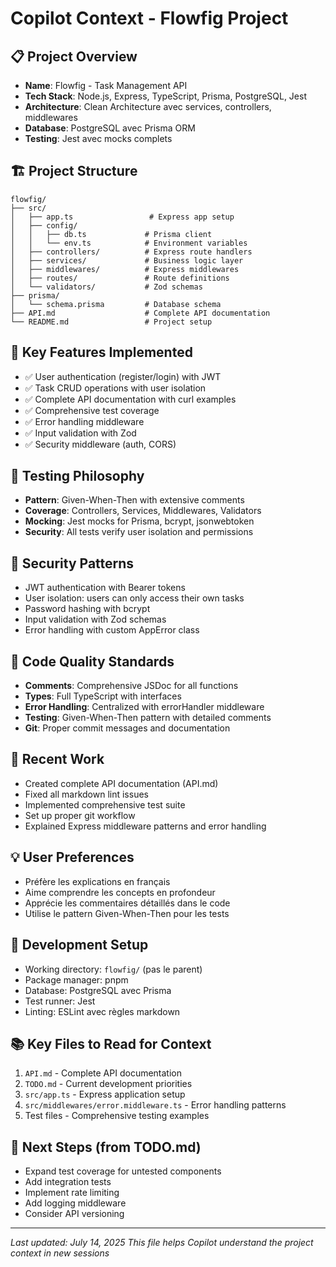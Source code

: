# Copilot Context - Flowfig Project

## 📋 Project Overview

- **Name**: Flowfig - Task Management API
- **Tech Stack**: Node.js, Express, TypeScript, Prisma, PostgreSQL, Jest
- **Architecture**: Clean Architecture avec services, controllers, middlewares
- **Database**: PostgreSQL avec Prisma ORM
- **Testing**: Jest avec mocks complets

## 🏗️ Project Structure

```text
flowfig/
├── src/
│   ├── app.ts                 # Express app setup
│   ├── config/
│   │   ├── db.ts             # Prisma client
│   │   └── env.ts            # Environment variables
│   ├── controllers/          # Express route handlers
│   ├── services/             # Business logic layer
│   ├── middlewares/          # Express middlewares
│   ├── routes/               # Route definitions
│   └── validators/           # Zod schemas
├── prisma/
│   └── schema.prisma         # Database schema
├── API.md                    # Complete API documentation
└── README.md                 # Project setup
```

## 🎯 Key Features Implemented

- ✅ User authentication (register/login) with JWT
- ✅ Task CRUD operations with user isolation
- ✅ Complete API documentation with curl examples
- ✅ Comprehensive test coverage
- ✅ Error handling middleware
- ✅ Input validation with Zod
- ✅ Security middleware (auth, CORS)

## 🧪 Testing Philosophy

- **Pattern**: Given-When-Then with extensive comments
- **Coverage**: Controllers, Services, Middlewares, Validators
- **Mocking**: Jest mocks for Prisma, bcrypt, jsonwebtoken
- **Security**: All tests verify user isolation and permissions

## 🔐 Security Patterns

- JWT authentication with Bearer tokens
- User isolation: users can only access their own tasks
- Password hashing with bcrypt
- Input validation with Zod schemas
- Error handling with custom AppError class

## 📝 Code Quality Standards

- **Comments**: Comprehensive JSDoc for all functions
- **Types**: Full TypeScript with interfaces
- **Error Handling**: Centralized with errorHandler middleware
- **Testing**: Given-When-Then pattern with detailed comments
- **Git**: Proper commit messages and documentation

## 🚀 Recent Work

- Created complete API documentation (API.md)
- Fixed all markdown lint issues
- Implemented comprehensive test suite
- Set up proper git workflow
- Explained Express middleware patterns and error handling

## 💡 User Preferences

- Préfère les explications en français
- Aime comprendre les concepts en profondeur
- Apprécie les commentaires détaillés dans le code
- Utilise le pattern Given-When-Then pour les tests

## 🔧 Development Setup

- Working directory: `flowfig/` (pas le parent)
- Package manager: pnpm
- Database: PostgreSQL avec Prisma
- Test runner: Jest
- Linting: ESLint avec règles markdown

## 📚 Key Files to Read for Context

1. `API.md` - Complete API documentation
2. `TODO.md` - Current development priorities
3. `src/app.ts` - Express application setup
4. `src/middlewares/error.middleware.ts` - Error handling patterns
5. Test files - Comprehensive testing examples

## 🎯 Next Steps (from TODO.md)

- Expand test coverage for untested components
- Add integration tests
- Implement rate limiting
- Add logging middleware
- Consider API versioning

---
*Last updated: July 14, 2025*
*This file helps Copilot understand the project context in new sessions*
